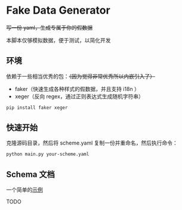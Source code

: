 # Fake Data Generator

~~写一份 yaml，生成专属于你的假数据~~

本脚本仅够模拟数据，便于测试，以简化开发

## 环境

依赖于一些相当优秀的包：~~（因为觉得非常优秀所以内嵌引入了）~~

- faker（快速生成各种样式的假数据，并且支持 i18n ）
- xeger（反向 regex，通过正则表达式生成随机字符串）

```bash
pip install faker xeger
```

## 快速开始

克隆源码目录，然后将 scheme.yaml 复制一份并重命名，然后执行命令：

```bash
python main.py your-scheme.yaml
```

## Schema 文档

一个简单的[示例](./schema.yaml)

TODO
